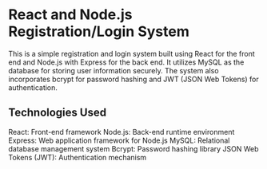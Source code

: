 # React and Node.js Registration/Login System
This is a simple registration and login system built using React for the front end and Node.js with Express for the back end. It utilizes MySQL as the database for storing user information securely. The system also incorporates bcrypt for password hashing and JWT (JSON Web Tokens) for authentication.

## Technologies Used
React: Front-end framework
Node.js: Back-end runtime environment
Express: Web application framework for Node.js
MySQL: Relational database management system
Bcrypt: Password hashing library
JSON Web Tokens (JWT): Authentication mechanism
